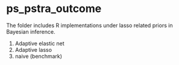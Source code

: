 # ps_pstra_outcome
The folder includes R implementations under lasso related priors in Bayesian inference.
1. Adaptive elastic net
2. Adaptive lasso
3. naive (benchmark)
